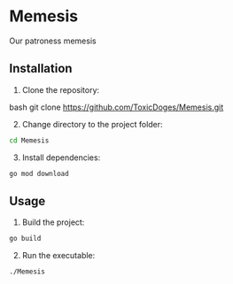 # Memesis
Our patroness memesis


## Installation

1. Clone the repository:

bash
git clone https://github.com/ToxicDoges/Memesis.git


2. Change directory to the project folder:

```bash
cd Memesis
```

3. Install dependencies:

```bash
go mod download
```

## Usage

1. Build the project:

```bash
go build
```

2. Run the executable:

```bash
./Memesis
```

